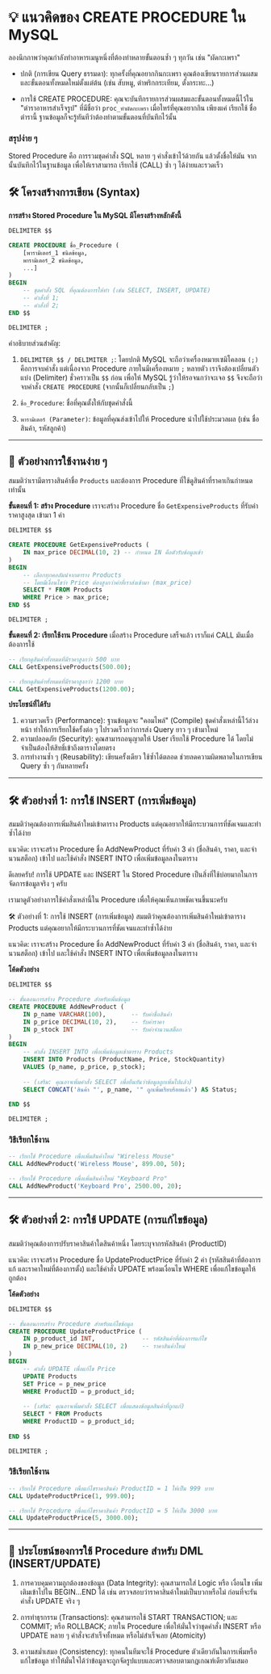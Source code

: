 # 💡 แนวคิดของ CREATE PROCEDURE ใน MySQL

ลองนึกภาพว่าคุณกำลังทำอาหารเมนูหนึ่งที่ต้องทำหลายขั้นตอนซ้ำ ๆ ทุกวัน เช่น "ผัดกะเพรา"

- ปกติ (การเขียน Query ธรรมดา): ทุกครั้งที่คุณอยากกินกะเพรา คุณต้องเขียนรายการส่วนผสมและขั้นตอนทั้งหมดใหม่ตั้งแต่ต้น (เช่น สับหมู, ตำพริกกระเทียม, ตั้งกระทะ...)

- การใช้ CREATE PROCEDURE: คุณจะบันทึกรายการส่วนผสมและขั้นตอนทั้งหมดนี้ไว้ใน "ตำราอาหารสำเร็จรูป" ที่มีชื่อว่า `proc_ทำผัดกะเพรา` เมื่อไหร่ที่คุณอยากกิน เพียงแค่ เรียกใช้ ชื่อตำรานี้ ฐานข้อมูลก็จะรู้ทันทีว่าต้องทำตามขั้นตอนที่บันทึกไว้นั้น

### สรุปง่าย ๆ
Stored Procedure คือ การรวมชุดคำสั่ง SQL หลาย ๆ คำสั่งเข้าไว้ด้วยกัน แล้วตั้งชื่อให้มัน จากนั้นบันทึกไว้ในฐานข้อมูล เพื่อให้เราสามารถ เรียกใช้ (CALL) ซ้ำ ๆ ได้ง่ายและรวดเร็ว

## 🛠️ โครงสร้างการเขียน (Syntax)
**การสร้าง Stored Procedure ใน MySQL มีโครงสร้างหลักดังนี้**
```sql
DELIMITER $$ 

CREATE PROCEDURE ชื่อ_Procedure (
    [พารามิเตอร์_1 ชนิดข้อมูล, 
    พารามิเตอร์_2 ชนิดข้อมูล, 
    ...]
)
BEGIN
    -- ชุดคำสั่ง SQL ที่คุณต้องการให้ทำ (เช่น SELECT, INSERT, UPDATE)
    -- คำสั่งที่ 1;
    -- คำสั่งที่ 2;
END $$ 

DELIMITER ;
```
คำอธิบายส่วนสำคัญ:
1. `DELIMITER $$ / DELIMITER ;`: โดยปกติ MySQL จะถือว่าเครื่องหมายเซมิโคลอน `(;)` คือการจบคําสั่ง แต่เนื่องจาก Procedure ภายในมีเครื่องหมาย `;` หลายตัว เราจึงต้องเปลี่ยนตัวแบ่ง (Delimiter) ชั่วคราวเป็น `$$` ก่อน เพื่อให้ MySQL รู้ว่าให้รอจนกว่าจะเจอ `$$` จึงจะถือว่าจบคําสั่ง `CREATE PROCEDURE` (จากนั้นก็เปลี่ยนกลับเป็น `;`)

2. `ชื่อ_Procedure`: ชื่อที่คุณตั้งให้กับชุดคำสั่งนี้

3. `พารามิเตอร์ (Parameter)`: ข้อมูลที่คุณส่งเข้าไปให้ Procedure นำไปใช้ประมวลผล (เช่น ชื่อสินค้า, รหัสลูกค้า)

---
## 📝 ตัวอย่างการใช้งานง่าย ๆ
สมมติว่าเรามีตารางสินค้าชื่อ `Products` และต้องการ Procedure ที่ใช้ดูสินค้าที่ราคาเกินกำหนดเท่านั้น

**ขั้นตอนที่ 1: สร้าง Procedure**
เราจะสร้าง Procedure ชื่อ `GetExpensiveProducts` ที่รับค่า ราคาสูงสุด เข้ามา 1 ค่า
```sql
DELIMITER $$ 

CREATE PROCEDURE GetExpensiveProducts (
    IN max_price DECIMAL(10, 2) -- กำหนด IN คือตัวรับข้อมูลเข้า
)
BEGIN
    -- เลือกทุกคอลัมน์จากตาราง Products
    -- โดยมีเงื่อนไขว่า Price ต้องสูงกว่าค่าที่เราส่งเข้ามา (max_price)
    SELECT * FROM Products 
    WHERE Price > max_price; 
END $$ 

DELIMITER ;
```
**ขั้นตอนที่ 2: เรียกใช้งาน Procedure**
เมื่อสร้าง Procedure เสร็จแล้ว เราก็แค่ CALL มันเมื่อต้องการใช้
```sql
-- เรียกดูสินค้าทั้งหมดที่มีราคาสูงกว่า 500 บาท
CALL GetExpensiveProducts(500.00); 

-- เรียกดูสินค้าทั้งหมดที่มีราคาสูงกว่า 1200 บาท
CALL GetExpensiveProducts(1200.00);
```

**ประโยชน์ที่ได้รับ**
1. ความรวดเร็ว (Performance): ฐานข้อมูลจะ "คอมไพล์" (Compile) ชุดคำสั่งเหล่านี้ไว้ล่วงหน้า ทำให้การเรียกใช้ครั้งต่อ ๆ ไปรวดเร็วกว่าการส่ง Query ยาว ๆ เข้ามาใหม่
2. ความปลอดภัย (Security): คุณสามารถอนุญาตให้ User เรียกใช้ Procedure ได้ โดยไม่จำเป็นต้องให้สิทธิ์เข้าถึงตารางโดยตรง
3. การทำงานซ้ำ ๆ (Reusability): เขียนครั้งเดียว ใช้ซ้ำได้ตลอด ช่วยลดความผิดพลาดในการเขียน Query ซ้ำ ๆ กันหลายครั้ง

---
## 🛠️ ตัวอย่างที่ 1: การใช้ INSERT (การเพิ่มข้อมูล)
สมมติว่าคุณต้องการเพิ่มสินค้าใหม่เข้าตาราง Products แต่คุณอยากให้มีกระบวนการที่ชัดเจนและทำซ้ำได้ง่าย

แนวคิด:
เราจะสร้าง Procedure ชื่อ AddNewProduct ที่รับค่า 3 ค่า (ชื่อสินค้า, ราคา, และจำนวนสต็อก) เข้าไป และใช้คำสั่ง INSERT INTO เพื่อเพิ่มข้อมูลลงในตาราง

ดีเลยครับ! การใช้ UPDATE และ INSERT ใน Stored Procedure เป็นสิ่งที่ใช้บ่อยมากในการจัดการข้อมูลจริง ๆ ครับ

เรามาดูตัวอย่างการใช้คำสั่งเหล่านี้ใน Procedure เพื่อให้คุณเห็นภาพชัดเจนขึ้นนะครับ

🛠️ ตัวอย่างที่ 1: การใช้ INSERT (การเพิ่มข้อมูล)
สมมติว่าคุณต้องการเพิ่มสินค้าใหม่เข้าตาราง Products แต่คุณอยากให้มีกระบวนการที่ชัดเจนและทำซ้ำได้ง่าย

แนวคิด:
เราจะสร้าง Procedure ชื่อ AddNewProduct ที่รับค่า 3 ค่า (ชื่อสินค้า, ราคา, และจำนวนสต็อก) เข้าไป และใช้คำสั่ง INSERT INTO เพื่อเพิ่มข้อมูลลงในตาราง

**โค้ดตัวอย่าง**
```sql
DELIMITER $$

-- ขั้นตอนการสร้าง Procedure สำหรับเพิ่มข้อมูล
CREATE PROCEDURE AddNewProduct (
    IN p_name VARCHAR(100),       -- รับค่าชื่อสินค้า
    IN p_price DECIMAL(10, 2),    -- รับค่าราคา
    IN p_stock INT                -- รับค่าจำนวนสต็อก
)
BEGIN
    -- คำสั่ง INSERT INTO เพื่อเพิ่มข้อมูลเข้าตาราง Products
    INSERT INTO Products (ProductName, Price, StockQuantity)
    VALUES (p_name, p_price, p_stock);
    
    -- (เสริม: คุณอาจเพิ่มคำสั่ง SELECT เพื่อยืนยันว่าข้อมูลถูกเพิ่มไปแล้ว)
    SELECT CONCAT('สินค้า "', p_name, '" ถูกเพิ่มเรียบร้อยแล้ว') AS Status;
    
END $$

DELIMITER ;
```
### วิธีเรียกใช้งาน
```sql
-- เรียกใช้ Procedure เพื่อเพิ่มสินค้าใหม่ "Wireless Mouse"
CALL AddNewProduct('Wireless Mouse', 899.00, 50);

-- เรียกใช้ Procedure เพื่อเพิ่มสินค้าใหม่ "Keyboard Pro"
CALL AddNewProduct('Keyboard Pro', 2500.00, 20);
```
---
## 🛠️ ตัวอย่างที่ 2: การใช้ UPDATE (การแก้ไขข้อมูล)
สมมติว่าคุณต้องการปรับราคาสินค้าใดสินค้าหนึ่ง โดยระบุจากรหัสสินค้า (ProductID)

แนวคิด:
เราจะสร้าง Procedure ชื่อ UpdateProductPrice ที่รับค่า 2 ค่า (รหัสสินค้าที่ต้องการแก้ และราคาใหม่ที่ต้องการตั้ง) และใช้คำสั่ง UPDATE พร้อมเงื่อนไข WHERE เพื่อแก้ไขข้อมูลให้ถูกต้อง

**โค้ดตัวอย่าง**
```sql
DELIMITER $$

-- ขั้นตอนการสร้าง Procedure สำหรับแก้ไขข้อมูล
CREATE PROCEDURE UpdateProductPrice (
    IN p_product_id INT,             -- รหัสสินค้าที่ต้องการแก้ไข
    IN p_new_price DECIMAL(10, 2)    -- ราคาสินค้าใหม่
)
BEGIN
    -- คำสั่ง UPDATE เพื่อแก้ไข Price
    UPDATE Products
    SET Price = p_new_price
    WHERE ProductID = p_product_id;
    
    -- (เสริม: คุณอาจเพิ่มคำสั่ง SELECT เพื่อแสดงข้อมูลสินค้าที่ถูกแก้)
    SELECT * FROM Products 
    WHERE ProductID = p_product_id;
    
END $$

DELIMITER ;
```

### วิธีเรียกใช้งาน
```sql
-- เรียกใช้ Procedure เพื่อแก้ไขราคาสินค้า ProductID = 1 ให้เป็น 999 บาท
CALL UpdateProductPrice(1, 999.00);

-- เรียกใช้ Procedure เพื่อแก้ไขราคาสินค้า ProductID = 5 ให้เป็น 3000 บาท
CALL UpdateProductPrice(5, 3000.00);
```
---
## 🔑 ประโยชน์ของการใช้ Procedure สำหรับ DML (INSERT/UPDATE)

1. การควบคุมความถูกต้องของข้อมูล (Data Integrity): คุณสามารถใส่ Logic หรือ เงื่อนไข เพิ่มเติมเข้าไปใน BEGIN...END ได้ เช่น ตรวจสอบว่าราคาสินค้าใหม่เป็นบวกหรือไม่ ก่อนที่จะรันคำสั่ง UPDATE จริง ๆ

2. การทำธุรกรรม (Transactions): คุณสามารถใช้ START TRANSACTION; และ COMMIT; หรือ ROLLBACK; ภายใน Procedure เพื่อให้มั่นใจว่าชุดคำสั่ง INSERT หรือ UPDATE หลาย ๆ คำสั่งจะสำเร็จทั้งหมด หรือไม่สำเร็จเลย (Atomicity)

3. ความสม่ำเสมอ (Consistency): ทุกคนในทีมจะใช้ Procedure ตัวเดียวกันในการเพิ่มหรือแก้ไขข้อมูล ทำให้มั่นใจได้ว่าข้อมูลจะถูกจัดรูปแบบและตรวจสอบตามกฎเกณฑ์เดียวกันเสมอ

